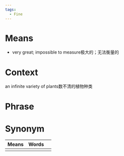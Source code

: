 ```yaml
---
tags:
  - Fine
---
```

# Means
- very great; impossible to measure极大的；无法衡量的
# Context
an infinite variety of plants数不清的植物种类
# Phrase

# Synonym
| Means | Words |     |
| ----- | ----- | --- |
|       |       |     |
